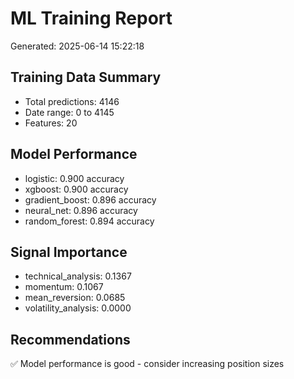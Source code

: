 # ML Training Report
Generated: 2025-06-14 15:22:18

## Training Data Summary
- Total predictions: 4146
- Date range: 0 to 4145
- Features: 20

## Model Performance
- logistic: 0.900 accuracy
- xgboost: 0.900 accuracy
- gradient_boost: 0.896 accuracy
- neural_net: 0.896 accuracy
- random_forest: 0.894 accuracy

## Signal Importance
- technical_analysis: 0.1367
- momentum: 0.1067
- mean_reversion: 0.0685
- volatility_analysis: 0.0000

## Recommendations
✅ Model performance is good - consider increasing position sizes